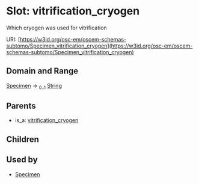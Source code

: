 
# Slot: vitrification_cryogen

Which cryogen was used for vitrification

URI: [https://w3id.org/osc-em/oscem-schemas-subtomo/Specimen_vitrification_cryogen](https://w3id.org/osc-em/oscem-schemas-subtomo/Specimen_vitrification_cryogen)


## Domain and Range

[Specimen](Specimen.md) &#8594;  <sub>0..1</sub> [String](types/String.md)

## Parents

 *  is_a: [vitrification_cryogen](vitrification_cryogen.md)

## Children


## Used by

 * [Specimen](Specimen.md)
